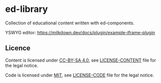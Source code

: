 # ed-library

Collection of educational content written with ed-components.

YSWYG editor: https://milkdown.dev/docs/plugin/example-iframe-plugin

## Licence

Content is licensed under [CC-BY-SA 4.0](https://creativecommons.org/licenses/by-sa/4.0/deed.fr), see [LICENSE-CONTENT](./LICENCE-CONTENT) file for the legal notice.

Code is licensed under [MIT](https://creativecommons.org/licenses/by-sa/4.0/deed.fr), see [LICENSE-CODE](./LICENCE-CODE) file for the legal notice.
